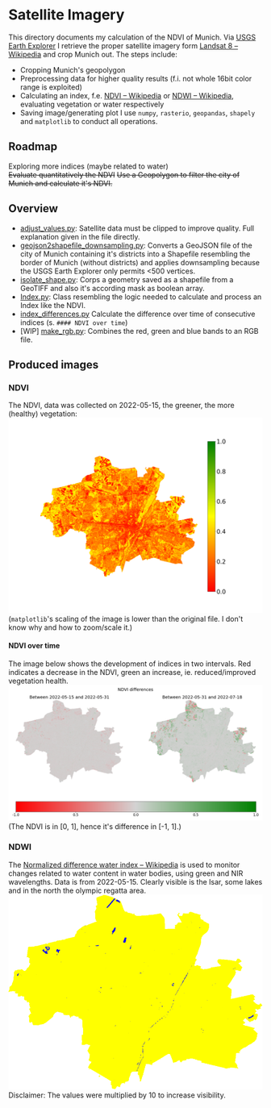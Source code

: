 # Satellite Imagery #
This directory documents my calculation of the NDVI of Munich. Via [USGS Earth Explorer](https://earthexplorer.usgs.gov/) I retrieve the proper satellite imagery form [Landsat 8 – Wikipedia](https://en.wikipedia.org/wiki/Landsat_8) and crop Munich out. The steps include:
  - Cropping Munich's geopolygon 
  - Preprocessing data for higher quality results (f.i. not whole 16bit color range is exploited)
  - Calculating an index, f.e. [NDVI – Wikipedia](https://en.wikipedia.org/wiki/Normalized_difference_vegetation_index) or [NDWI – Wikipedia](https://en.wikipedia.org/wiki/Normalized_difference_water_index), evaluating vegetation or water respectively
  - Saving image/generating plot
I use `numpy`, `rasterio`, `geopandas`, `shapely` and `matplotlib` to conduct all operations.

## Roadmap
Exploring more indices (maybe related to water)  
~~Evaluate quantitatively the NDVI~~
~~Use a Geopolygon to filter the city of Munich and calculate it's NDVI.~~

## Overview
- [adjust_values.py](./adjust_values.py): Satellite data must be clipped to improve quality. Full explanation given in the file directly.
- [geojson2shapefile_downsampling.py](./geojson2shapefile_downsampling.py): Converts a GeoJSON file of the city of Munich containing it's districts into a Shapefile resembling the border of Munich (without districts) and applies downsampling because the USGS Earth Explorer only permits <500 vertices.
- [isolate_shape.py](./isolate_shape.py): Corps a geometry saved as a shapefile from a GeoTIFF and also it's according mask as boolean array.
- [Index.py](./Index.py): Class resembling the logic needed to calculate and process an Index like the NDVI.
- [index_differences.py](./index_differences.py) Calculate the difference over time of consecutive indices (s. `#### NDVI over time`)
- [WIP] [make_rgb.py](./make_rgb.py): Combines the red, green and blue bands to an RGB file.

## Produced images
### NDVI
The NDVI, data was collected on 2022-05-15, the greener, the more (healthy) vegetation:
![](./USGS/image_working_dir/ndvi_2022-05-15/out/legend_NDVI.png)
(`matplotlib`'s scaling of the image is lower than the original file. I don't know why and how to zoom/scale it.)  
#### NDVI over time
The image below shows the development of indices in two intervals. Red indicates a decrease in the NDVI, green an increase, ie. reduced/improved vegetation health.
![](./USGS/image_working_dir/ndvi_difference/ndvi_difference.png)
(The NDVI is in [0, 1], hence it's difference in [-1, 1].)

### NDWI
The [Normalized difference water index – Wikipedia](https://en.wikipedia.org/wiki/Normalized_difference_water_index) is used to monitor changes related to water content in water bodies, using green and NIR wavelengths. Data is from 2022-05-15. Clearly visible is the Isar, some lakes and in the north the olympic regatta area.
![](./USGS/image_working_dir/ndwi_2022-05-15/out/cmap_NDWI.png)  
Disclaimer: The values were multiplied by 10 to increase visibility.
